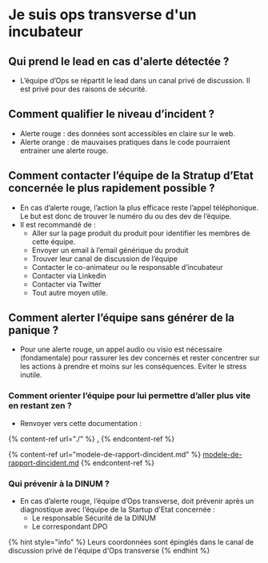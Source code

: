 # Je suis ops transverse d'un incubateur

## Qui prend le lead en cas d'alerte détectée ?

* L’équipe d’Ops se répartit le lead dans un canal privé de discussion. Il est privé pour des raisons de sécurité.

## Comment qualifier le niveau d’incident ?

* Alerte rouge : des données sont accessibles en claire sur le web.
* Alerte orange : de mauvaises pratiques dans le code pourraient entrainer une alerte rouge.

## Comment contacter l’équipe de la Stratup d’Etat concernée le plus rapidement possible ?

* En cas d’alerte rouge, l’action la plus efficace reste l’appel téléphonique. Le but est donc de trouver le numéro du ou des dev de l’équipe.
* Il est recommandé de :
  * Aller sur la page produit du produit pour identifier les membres de cette équipe.
  * Envoyer un email à l’email générique du produit
  * Trouver leur canal de discussion de l’équipe
  * Contacter le co-animateur ou le responsable d’incubateur
  * Contacter via Linkedin
  * Contacter via Twitter
  * Tout autre moyen utile.

## Comment alerter l’équipe sans générer de la panique ?

* Pour une alerte rouge, un appel audio ou visio est nécessaire (fondamentale) pour rassurer les dev concernés et rester concentrer sur les actions à prendre et moins sur les conséquences. Eviter le stress inutile.

### Comment orienter l’équipe pour lui permettre d’aller plus vite en restant zen ?

* Renvoyer vers cette documentation :&#x20;

{% content-ref url="./" %}
[.](./)
{% endcontent-ref %}

{% content-ref url="modele-de-rapport-dincident.md" %}
[modele-de-rapport-dincident.md](modele-de-rapport-dincident.md)
{% endcontent-ref %}

### Qui prévenir à la DINUM ?

* En cas d’alerte rouge, l’équipe d’Ops transverse, doit prévenir après un diagnostique avec l’équipe de la Startup d'Etat concernée :&#x20;
  * Le responsable Sécurité de la DINUM
  * Le correspondant DPO

{% hint style="info" %}
Leurs coordonnées sont épinglés dans le canal de discussion privé de l'équipe d'Ops transverse
{% endhint %}

